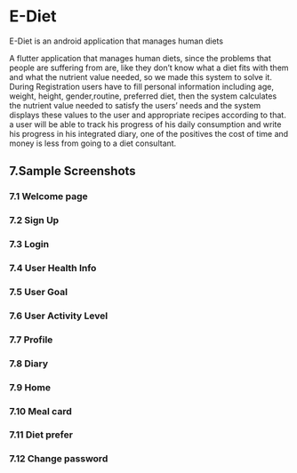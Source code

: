 # E-Diet 
E-Diet is an android application that manages human diets

A flutter application that manages human diets, since the problems that people are suffering from are, like they don’t know what a diet fits with them and what the nutrient value needed, so we made this system to solve it.
 During Registration users have to fill personal information including age, weight, height, gender,routine, preferred diet, then the system calculates the nutrient value needed to satisfy the users’ needs and the system displays these values to the user and appropriate recipes according to that.
a user will be able to track his progress of his daily consumption and write his progress in his integrated diary, one of the positives the cost of time and money is less from going to a diet consultant.


## 7.Sample Screenshots



### 7.1 Welcome page


### 7.2 Sign Up





### 7.3 Login 




### 7.4 User Health Info





### 7.5 User Goal

 


### 7.6 User Activity Level


### 7.7 Profile 



### 7.8 Diary 



### 7.9 Home 



### 7.10 Meal card 





### 7.11 Diet prefer


### 7.12 Change password




